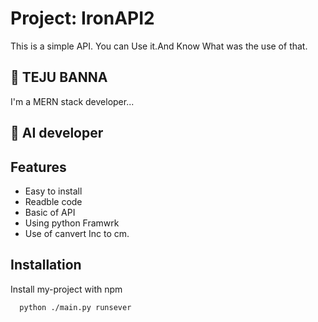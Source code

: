 
# Project:  IronAPI2

This is a simple API.
You can Use it.And Know
What was the use of that.


## 🚀 TEJU BANNA
I'm a MERN stack developer...
## 🚀 AI developer

## Features

- Easy to install
- Readble code
- Basic of API
- Using python Framwrk
- Use of canvert Inc to cm.


## Installation

Install my-project with npm

```bash
  python ./main.py runsever
  
```
    
